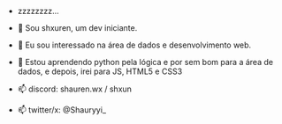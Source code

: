 - zzzzzzzz... 
- 👋 Sou shxuren, um dev iniciante.
  
- 👀 Eu sou interessado na área de dados e desenvolvimento web.
  
- 🌱 Estou aprendendo python pela lógica e por sem bom para a área de dados, e depois, irei para JS, HTML5 e CSS3
  
- 📫 discord: shauren.wx / shxun
- 📫 twitter/x: @Shauryyi_

<!---
shxuren1/shxuren1 is a ✨ special ✨ repository because its `README.md` (this file) appears on your GitHub profile.
You can click the Preview link to take a look at your changes.
--->
